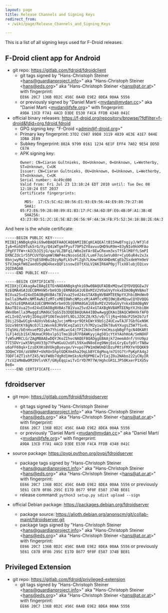 ```yaml
---
layout: page
title: Release Channels and Signing Keys
redirect_from:
 - /wiki/page/Release_Channels_and_Signing_Keys

---
```


This is a list of all signing keys used for F-Droid releases.

## F-Droid client app for Android

-   git repo: <https://gitlab.com/fdroid/fdroidclient>
    -   git tags signed by "Hans-Christoph Steiner
        \<hans@guardianproject.info>" aka "Hans-Christoph Steiner
        \<hans@eds.org>" aka "Hans-Christoph Steiner
        \<hans@at.or.at>" with fingerprint: <br />
        `EE66 20C7 136B 0D2C 456C 0A4D E9E2 8DEA 00AA 5556`
    -   or previously signed by "Daniel Martí \<mvdan@mvdan.cc>" aka
        "Daniel Martí \<mvdan@fsfe.org>" with fingerprint: <br
        />`A9DA 13CD F7A1 4ACD D3DE E530 F4CA FFDB 4348
        041C`
-   official binary releases:
    <https://f-droid.org/repository/browse/?fdfilter=f-droid&fdid=org.fdroid.fdroid>
    -   GPG signing key: "F-Droid \<admin@f-droid.org>"
    -   Primary key fingerprint: `37D2 C987 89D8 3119 4839 4E3E 41E7 044E 1DBA 2E89`
    -   Subkey fingerprint: `802A 9799 0161 1234 6E1F EFF4 7A02 9E54 DD5D CE7A`
    -   APK signing key:
        ```
        Owner: CN=Ciaran Gultnieks, OU=Unknown, O=Unknown, L=Wetherby, ST=Unknown, C=UK
        Issuer: CN=Ciaran Gultnieks, OU=Unknown, O=Unknown, L=Wetherby, ST=Unknown, C=UK
        Serial number: 4c49cd00
        Valid from: Fri Jul 23 13:10:24 EDT 2010 until: Tue Dec 08 12:10:24 EST 2037
        Certificate fingerprints:

          MD5:  17:C5:5C:62:80:56:E1:93:E9:56:44:E9:89:79:27:86
          SHA1: 05:F2:E6:59:28:08:89:81:B3:17:FC:9A:6D:BF:E0:4B:0F:A1:3B:4E
          SHA256: 43:23:8D:51:2C:1E:5E:B2:D6:56:9F:4A:3A:FB:F5:52:34:18:B8:2E:0A:3E:D1:55:27:70:AB:B9:A9:C9:CC:AB
        ```

And here is the whole certificate:

```
-----BEGIN PUBLIC KEY-----
MIIBIjANBgkqhkiG9w0BAQEFAAOCAQ8AMIIBCgKCAQEAltB15HwBTngiyJ/Wf3ld
IyA+KohD9Tuk5rG/Xy/Q4iWTgmfPyuf79P5ZY0avuvQHD9uR9m+83yNIo9kkMFAo
JPgFF7FW+rAICb3I5jG/qa/ULZBFq1/W0o2eFAr8EwCRexm3xsTfSklM8ffLSmPI
DXNCZdc1r55PCUVfQnqmWlNWP4ezNsosGdJE/LumF7oLGeVu00r+CyU6uR4v2xJx
8bnjwyMgJ+2IYqES8HBuI0zyNpFLk5vPlZgh7LKmwYBX4HDeNCgEbZSxdeHYm9eV
5TVJmgkfW8ZaedU5qNQ4kexQQFissowIOTtXGLV2AKIR6AP0pjTlxX8lubjEQixv
2QIDAQAB
-----END PUBLIC KEY-----

-----BEGIN CERTIFICATE-----
MIIDXjCCAkagAwIBAgIETEnNADANBgkqhkiG9w0BAQUFADBxMQswCQYDVQQGEwJV
SzEQMA4GA1UECBMHVW5rbm93bjERMA8GA1UEBxMIV2V0aGVyYnkxEDAOBgNVBAoT
B1Vua25vd24xEDAOBgNVBAsTB1Vua25vd24xGTAXBgNVBAMTEENpYXJhbiBHdWx0
bmlla3MwHhcNMTAwNzIzMTcxMDI0WhcNMzcxMjA4MTcxMDI0WjBxMQswCQYDVQQG
EwJVSzEQMA4GA1UECBMHVW5rbm93bjERMA8GA1UEBxMIV2V0aGVyYnkxEDAOBgNV
BAoTB1Vua25vd24xEDAOBgNVBAsTB1Vua25vd24xGTAXBgNVBAMTEENpYXJhbiBH
dWx0bmlla3MwggEiMA0GCSqGSIb3DQEBAQUAA4IBDwAwggEKAoIBAQCW0HXkfAFO
eCLIn9Z/eV0jID4qiEP1O6Tmsb9fL9DiJZOCZ8/K5/v0/lljRq+69AcP25H2b7zf
I0ij2SQwUCgk+AUXsVb6sAgJvcjmMb+pr9QtkEWrX9bSjZ4UCvwTAJF7GbfGxN9K
SUzx98tKY8gNc0Jl1zWvnk8JRV9CeqZaU1Y/h7M2yiwZ0kT8u6YXugsZ5W7TSv4L
JTq5Hi/bEnHxuePDIyAn7YhioRLwcG4jTPI2kUuTm8+VmCHssqbBgFfgcN40KARt
lLF14dib15XlNUmaCR9bxlp51Tmo1DiR7FBAWKyyjAg5O1cYtXYAohHoA/SmNOXF
fyW5uMRCLG/ZAgMBAAEwDQYJKoZIhvcNAQEFBQADggEBAAjk72memAdnf/VnU9pz
77I5DVriwX5NtpHV33p7YPwHGuUJxUFL59XadN8oEeg9NmjEoLGryEufp9lrTN8w
u6aFF60qk+IzsEKXKsBVOkgByevge/V+vpo7PW1mOWUmDlDzuPRtsFMXYeYDQKK9
3DQmCYOX/aVARKF+UkRUn5hptGDKXm4ha29qLbBYC0gMoq/m7GtG7trPpKpFA4gJ
7ODFl4ZT1shfZ45/WiFW0b7dgRd1HmSksNzRQPMECwIYIajZOu2NAbo222yCNyIR
/tcU2aMmBwOM39VlvVKf/GNyEqqiwiTvIrYD7M77W/HghcGR1LJP50KxerP1XU5v
Be8=
-----END CERTIFICATE-----
```


## fdroidserver

-   git repo: <https://gitlab.com/fdroid/fdroidserver>
    -   git tags signed by "Hans-Christoph Steiner
        \<hans@guardianproject.info>" aka "Hans-Christoph Steiner
        \<hans@eds.org>" aka "Hans-Christoph Steiner
        \<hans@at.or.at>" with fingerprint: <br />
        `EE66 20C7 136B 0D2C 456C 0A4D E9E2 8DEA 00AA 5556`
    -   or previously "Daniel Martí \<mvdan@mvdan.cc>" aka
        "Daniel Martí \<mvdan@fsfe.org>" with fingerprint: <br
        />`A9DA 13CD F7A1 4ACD D3DE E530 F4CA FFDB 4348 041C`

-   source package: <https://pypi.python.org/pypi/fdroidserver>
    -   package tags signed by "Hans-Christoph Steiner
        \<hans@guardianproject.info>" aka "Hans-Christoph Steiner
        \<hans@eds.org>" aka "Hans-Christoph Steiner
        \<hans@at.or.at>" with fingerprint: <br />
        `EE66 20C7 136B 0D2C 456C 0A4D E9E2 8DEA 00AA 5556`
        or previously <br />`5E61 C878 0F86 295C E17D 8677 9F0F E587 374B BE81`
    -   release command: `python3 setup.py sdist upload --sign`

-   official Debian package: <https://packages.debian.org/fdroidserver>
    -   package source:
        <https://alioth.debian.org/anonscm/git/collab-maint/fdroidserver.git>
    -   package tags signed by "Hans-Christoph Steiner
        \<hans@guardianproject.info>" aka "Hans-Christoph Steiner
        \<hans@eds.org>" aka "Hans-Christoph Steiner
        \<hans@at.or.at>" with fingerprint: <br/>
        `EE66 20C7 136B 0D2C 456C 0A4D E9E2 8DEA 00AA
        5556` or previously <br />
        `5E61 C878 0F86 295C E17D 8677 9F0F E587 374B BE81`


## Privileged Extension

-   git repo: <https://gitlab.com/fdroid/privileged-extension>
    -   git tags signed by "Hans-Christoph Steiner
        \<hans@guardianproject.info>" aka "Hans-Christoph Steiner
        \<hans@eds.org>" aka "Hans-Christoph Steiner
        \<hans@at.or.at>" with fingerprint: <br/>`EE66 20C7 136B 0D2C 456C 0A4D E9E2 8DEA 00AA 5556`
